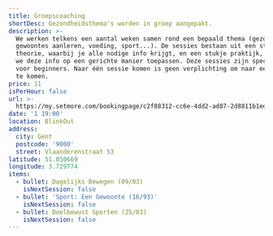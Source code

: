 ```yaml
---
title: Groepscoaching
shortDesc: Gezondheidsthema's worden in groep aangepakt.
description: >-
  We werken telkens een aantal weken samen rond een bepaald thema (gezonde
  gewoontes aanleren, voeding, sport...). De sessies bestaan uit een stukje
  theorie, waarbij je alle nodige info krijgt, en een stukje praktijk, waarbij
  we deze info op een gerichte manier toepassen. Deze sessies zijn specifiek
  voor beginners. Naar één sessie komen is geen verplichting om naar een andere
  te komen.
price: 11
isPerHour: false
url: >-
  https://my.setmore.com/bookingpage/c2f88312-cc6e-4dd2-ad87-2d8811b1ed3b/bookclass
date: '1 19:00'
location: BlinkOut
address:
  city: Gent
  postcode: '9000'
  street: Vlaanderenstraat 53
latitude: 51.050669
longitude: 3.729774
items:
  - bullet: Dagelijks Bewegen (09/03)
    isNextSession: false
  - bullet: 'Sport: Een Gewoonte (16/93)'
    isNextSession: false
  - bullet: Doelbewust Sporten (25/03)
    isNextSession: false
---
```


